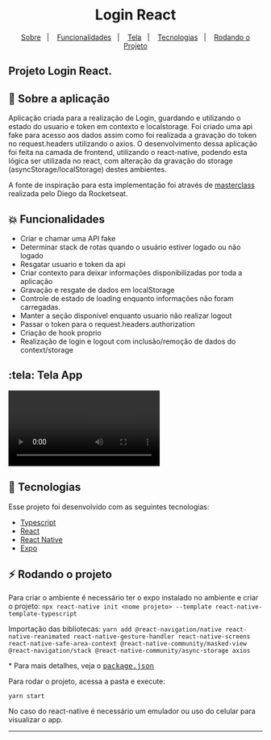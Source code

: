 <h1 align="center">
    Login React
</h1>

<p align="center">
  <a href="#rocket-sobre">Sobre</a>&nbsp;&nbsp;&nbsp;|&nbsp;&nbsp;&nbsp;
  <a href="#collision-funcionalidades">Funcionalidades</a>&nbsp;&nbsp;&nbsp;|&nbsp;&nbsp;&nbsp;
  <a href="#tela-app">Tela</a>&nbsp;&nbsp;&nbsp;|&nbsp;&nbsp;&nbsp;
   <a href="#rocket-tecnologias">Tecnologias</a>&nbsp;&nbsp;&nbsp;|&nbsp;&nbsp;&nbsp;
  <a href="#zap-rodando-o-projeto">Rodando o Projeto</a>
</p>

<h2>
<strong>Projeto</strong> Login React.
</h2>

## 🚀 Sobre a aplicação

Aplicação criada para a realização de Login, guardando e utilizando o estado do usuario e token em contexto e localstorage. Foi criado uma api fake para acesso aos dados assim como foi realizada a gravação do token no request.headers utilizando o axios. O desenvolvimento dessa aplicação foi feita na camada de frontend, utilizando o react-native, podendo esta lógica ser utilizada no react, com alteração da gravação do storage (asyncStorage/localStorage) destes ambientes.

A fonte de inspiração para esta implementação foi através de [masterclass](https://www.youtube.com/watch?v=KISMYYXSIX8) realizada pelo Diego da Rocketseat.

## :collision: Funcionalidades

- Criar e chamar uma API fake
- Determinar stack de rotas quando o usuário estiver logado ou não logado
- Resgatar usuario e token da api
- Criar contexto para deixar informações disponibilizadas por toda a aplicação
- Gravação e resgate de dados em localStorage
- Controle de estado de loading enquanto informações não foram carregadas.
- Manter a seção disponivel enquanto usuario não realizar logout
- Passar o token para o request.headers.authorization
- Criação de hook proprio
- Realização de login e logout com inclusão/remoção de dados do context/storage

## :tela: Tela App

![](https://github.com/brigor7/login-react/blob/main/assets/video.mp4)

## :rocket: Tecnologias

Esse projeto foi desenvolvido com as seguintes tecnologias:

- [Typescript](https://www.typescriptlang.org/)
- [React](https://reactjs.org/)
- [React Native](https://reactnative.dev/)
- [Expo](https://expo.io/)

## :zap: Rodando o projeto

Para criar o ambiente é necessário ter o expo instalado no ambiente e criar o projeto:
`npx react-native init <nome projeto> --template react-native-template-typescript`

Importação das bibliotecas:
`yarn add @react-navigation/native react-native-reanimated react-native-gesture-handler react-native-screens react-native-safe-area-context @react-native-community/masked-view @react-navigation/stack @react-native-community/async-storage axios`

\* Para mais detalhes, veja o <kbd>[package.json](./package.json)</kbd>

Para rodar o projeto, acessa a pasta <nomedoprojeto> e execute:

`yarn start`

No caso do react-native é necessário um emulador ou uso do celular para visualizar o app.

---
